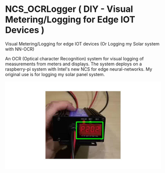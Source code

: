 # NCS_OCRLogger ( DIY - Visual Metering/Logging for Edge IOT Devices )

Visual Metering/Logging for edge IOT devices (Or Logging my Solar system with NN-OCR)


An OCR (Optical character Recognition) system for visual logging of measurements from meters and displays.
The system deploys on a raspberry-pi system with Intel's new NCS for edge neural-networks.
My original use is for logging my solar panel system.

![](https://github.com/integ01/NCS_OCRLogger/blob/readme-edits/chargeContBbox.jpeg)
